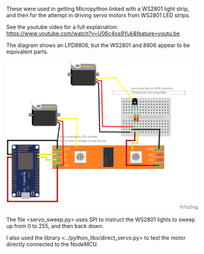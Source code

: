 These were used in getting Micropython linked with a WS2801 light strip, and then for the attempt in driving servo motors from WS2801 LED strips.

See the youtube video for a full explaination: https://www.youtube.com/watch?v=U06c4os9Yuk&feature=youtu.be

The diagram shows an LPD8806, but the WS2801 and 8806 appear to be equivalent parts.

![Led Strip Servo Motor Attempt](led-strip-servo-motor-attempt_bb.png)

The file <servo_sweep.py> uses SPI to instruct the WS2801 lights to sweep up from 0 to 255, and then back down.

I also used the library <../python_libs/direct_servo.py> to test the motor directly connected to the NodeMCU.
